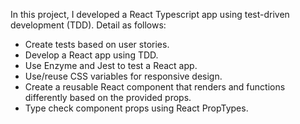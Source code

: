 In this project, I developed a React Typescript app using test-driven development (TDD). Detail as follows:
* Create tests based on user stories.
* Develop a React app using TDD.
* Use Enzyme and Jest to test a React app.
* Use/reuse CSS variables for responsive design.
* Create a reusable React component that renders and functions differently based on the provided props.
* Type check component props using React PropTypes.